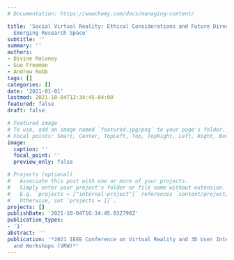 ```yaml
---
# Documentation: https://wowchemy.com/docs/managing-content/

title: 'Social Virtual Reality: Ethical Considerations and Future Directions for An
  Emerging Research Space'
subtitle: ''
summary: ''
authors:
- Divine Maloney
- Guo Freeman
- Andrew Robb
tags: []
categories: []
date: '2021-01-01'
lastmod: 2021-10-04T12:34:45-04:00
featured: false
draft: false

# Featured image
# To use, add an image named `featured.jpg/png` to your page's folder.
# Focal points: Smart, Center, TopLeft, Top, TopRight, Left, Right, BottomLeft, Bottom, BottomRight.
image:
  caption: ''
  focal_point: ''
  preview_only: false

# Projects (optional).
#   Associate this post with one or more of your projects.
#   Simply enter your project's folder or file name without extension.
#   E.g. `projects = ["internal-project"]` references `content/project/deep-learning/index.md`.
#   Otherwise, set `projects = []`.
projects: []
publishDate: '2021-10-04T16:34:45.032798Z'
publication_types:
- '1'
abstract: ''
publication: '*2021 IEEE Conference on Virtual Reality and 3D User Interfaces Abstracts
  and Workshops (VRW)*'
---
```

